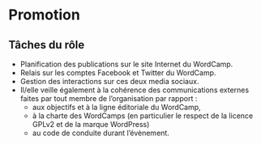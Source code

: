 # Promotion

## Tâches du rôle

+ Planification des publications sur le site Internet du WordCamp.
+ Relais sur les comptes Facebook et Twitter du WordCamp.
+ Gestion des interactions sur ces deux media sociaux.
+ Il/elle veille également à la cohérence des communications externes faites par tout membre de l’organisation par rapport :
	+ aux objectifs et à la ligne éditoriale du WordCamp,
	+ à la charte des WordCamps (en particulier le respect de la licence GPLv2 et de la marque WordPress)
	+ au code de conduite durant l’évènement.

